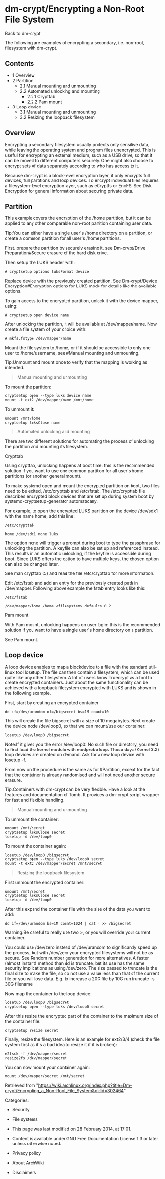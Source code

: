 dm-crypt/Encrypting a Non-Root File System
==========================================

Back to dm-crypt

The following are examples of encrypting a secondary, i.e. non-root,
filesystem with dm-crypt.

Contents
--------

-   1 Overview
-   2 Partition
    -   2.1 Manual mounting and unmounting
    -   2.2 Automated unlocking and mounting
        -   2.2.1 Crypttab
        -   2.2.2 Pam mount
-   3 Loop device
    -   3.1 Manual mounting and unmounting
    -   3.2 Resizing the loopback filesystem

Overview
--------

Encrypting a secondary filesystem usually protects only sensitive data,
while leaving the operating system and program files unencrypted. This
is useful for encrypting an external medium, such as a USB drive, so
that it can be moved to different computers securely. One might also
choose to encrypt sets of data separately according to who has access to
it.

Because dm-crypt is a block-level encryption layer, it only encrypts
full devices, full partitions and loop devices. To encrypt individual
files requires a filesystem-level encryption layer, such as eCryptfs or
EncFS. See Disk Encryption for general information about securing
private data.

Partition
---------

This example covers the encryption of the /home partition, but it can be
applied to any other comparable non-root partition containing user data.

Tip:You can either have a single user's /home directory on a partition,
or create a common partition for all user's /home partitions.

First, prepare the partition by securely erasing it, see Dm-crypt/Drive
Preparation#Secure erasure of the hard disk drive.

Then setup the LUKS header with:

    # cryptsetup options luksFormat device

Replace device with the previously created partition. See
Dm-crypt/Device Encryption#Encryption options for LUKS mode for details
like the available options.

To gain access to the encrypted partition, unlock it with the device
mapper, using:

    # cryptsetup open device name

After unlocking the partition, it will be available at /dev/mapper/name.
Now create a file system of your choice with:

    # mkfs.fstype /dev/mapper/name

Mount the file system to /home, or if it should be accessible to only
one user to /home/username, see #Manual mounting and unmounting.

Tip:Unmount and mount once to verify that the mapping is working as
intended.

> Manual mounting and unmounting

To mount the partition:

    cryptsetup open --type luks device name
    mount -t ext2 /dev/mapper/name /mnt/home

To unmount it:

    umount /mnt/home
    cryptsetup luksClose name

> Automated unlocking and mounting

There are two different solutions for automating the process of
unlocking the partition and mounting its filesystem.

Crypttab

Using crypttab, unlocking happens at boot time: this is the recommended
solution if you want to use one common partition for all user's home
partitions (or another general mount).

To make systemd open and mount the encrypted partition on boot, two
files need to be edited, /etc/crypttab and /etc/fstab. The /etc/crypttab
file describes encrypted block devices that are set up during system
boot by systemd-cryptsetup-generator automatically.

For example, to open the encrypted LUKS partition on the device
/dev/sdx1 with the name home, add this line:

    /etc/crypttab

    home /dev/sdx1 none luks

The option none will trigger a prompt during boot to type the passphrase
for unlocking the partition. A keyfile can also be set up and referenced
instead. This results in an automatic unlocking, if the keyfile is
accessible during boot. Since LUKS offers the option to have multiple
keys, the chosen option can also be changed later.

See man crypttab (5) and read the file /etc/crypttab for more
information.

Edit /etc/fstab and add an entry for the previously created path in
/dev/mapper. Following above example the fstab entry looks like this:

    /etc/fstab

    /dev/mapper/home /home <filesystem> defaults 0 2

Pam mount

With Pam mount, unlocking happens on user login: this is the recommended
solution if you want to have a single user's home directory on a
partition.

See Pam mount.

Loop device
-----------

A loop device enables to map a blockdevice to a file with the standard
util-linux tool losetup. The file can then contain a filesystem, which
can be used quite like any other filesystem. A lot of users know
Truecrypt as a tool to create encrypted containers. Just about the same
functionality can be achieved with a loopback filesystem encrypted with
LUKS and is shown in the following example.

First, start by creating an encrypted container:

    dd if=/dev/urandom of=/bigsecret bs=1M count=10

This will create the file bigsecret with a size of 10 megabytes. Next
create the device node /dev/loop0, so that we can mount/use our
container:

    losetup /dev/loop0 /bigsecret

Note:If it gives you the error /dev/loop0: No such file or directory,
you need to first load the kernel module with modprobe loop. These days
(Kernel 3.2) loop devices are created on demand. Ask for a new loop
device with losetup -f.

From now on the procedure is the same as for #Partition, except for the
fact that the container is already randomised and will not need another
secure erasure.

Tip:Containers with dm-crypt can be very flexible. Have a look at the
features and documentation of Tomb. It provides a dm-crypt script
wrapper for fast and flexible handling.

> Manual mounting and unmounting

To unmount the container:

    umount /mnt/secret
    cryptsetup luksClose secret
    losetup -d /dev/loop0

To mount the container again:

    losetup /dev/loop0 /bigsecret
    cryptsetup open --type luks /dev/loop0 secret
    mount -t ext2 /dev/mapper/secret /mnt/secret

> Resizing the loopback filesystem

First unmount the encrypted container:

    umount /mnt/secret
    cryptsetup luksClose secret
    losetup -d /dev/loop0

After this expand the container file with the size of the data you want
to add:

    dd if=/dev/urandom bs=1M count=1024 | cat - >> /bigsecret

Warning:Be careful to really use two >, or you will override your
current container.

You could use /dev/zero instead of /dev/urandom to significantly speed
up the process, but with /dev/zero your encrypted filesystems will not
be as secure. See Random number generation for more alternatives. A
faster (almost instant) method than dd is truncate, but its use has the
same security implications as using /dev/zero. The size passed to
truncate is the final size to make the file, so do not use a value less
than that of the current file or you will lose data. E.g. to increase a
20G file by 10G run truncate -s 30G filename.

Now map the container to the loop device:

    losetup /dev/loop0 /bigsecret
    cryptsetup open --type luks /dev/loop0 secret

After this resize the encrypted part of the container to the maximum
size of the container file:

    cryptsetup resize secret

Finally, resize the filesystem. Here is an example for ext2/3/4 (check
the file system first as it's a bad idea to resize it if it is broken):

    e2fsck -f /dev/mapper/secret
    resize2fs /dev/mapper/secret

You can now mount your container again:

    mount /dev/mapper/secret /mnt/secret

Retrieved from
"https://wiki.archlinux.org/index.php?title=Dm-crypt/Encrypting_a_Non-Root_File_System&oldid=302464"

Categories:

-   Security
-   File systems

-   This page was last modified on 28 February 2014, at 17:01.
-   Content is available under GNU Free Documentation License 1.3 or
    later unless otherwise noted.
-   Privacy policy
-   About ArchWiki
-   Disclaimers
